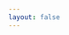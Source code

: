 ```yaml
---
layout: false 
---
```

<script setup>
import Install from './install.vue'
</script>
<install></install>
